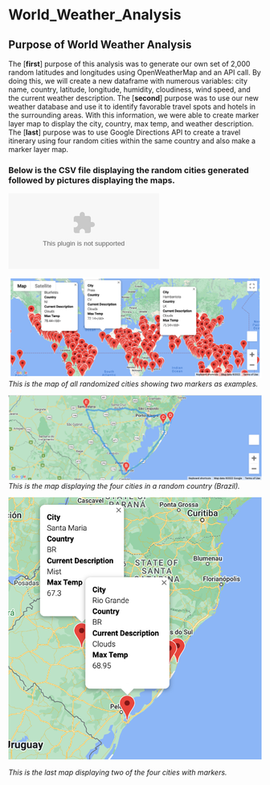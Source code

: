 # World_Weather_Analysis
## Purpose of World Weather Analysis
The [**first**] purpose of this analysis was to generate our own set of 2,000 random latitudes and longitudes using OpenWeatherMap and an API call. By doing this, we will create a new dataframe with numerous variables: city name, country, latitude, longitude, humidity, cloudiness, wind speed, and the current weather description. The [**second**] purpose was to use our new weather database and use it to identify favorable travel spots and hotels in the surrounding areas. With this information, we were able to create marker layer map to display the city, country, max temp, and weather description. The [**last**] purpose was to use Google Directions API to create a travel itinerary using four random cities within the same country and also make a marker layer map.

### Below is the CSV file displaying the random cities generated followed by pictures displaying the maps.
![WeatherPy_database.csv](Weather_Database/WeatherPy_database.csv)

![WeatherPy_vacation_map.png](Vacation_Search/WeatherPy_vacation_map.png)
*This is the map of all randomized cities showing two markers as examples.*

![WeatherPy_travel_map.png](Vacation_Itinerary/WeatherPy_travel_map.png)
*This is the map displaying the four cities in a random country (Brazil).*

![WeatherPy_travel_map_markers.png](Vacation_Itinerary/WeatherPy_travel_map_markers.png)

*This is the last map displaying two of the four cities with markers.*

